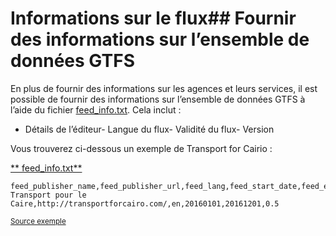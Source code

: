 # Informations sur le flux## Fournir des informations sur l’ensemble de données GTFS 
 
 En plus de fournir des informations sur les agences et leurs services, il est possible de fournir des informations sur l’ensemble de données GTFS à l’aide du fichier [feed_info.txt](../../reference/#feed_infotxt). Cela inclut : 
 
 - Détails de l’éditeur- Langue du flux- Validité du flux- Version 
 
 Vous trouverez ci-dessous un exemple de Transport for Cairio : 
 
 [** feed_info.txt**](../../reference/#feed_infotxt) 
 
 ``` 
 feed_publisher_name,feed_publisher_url,feed_lang,feed_start_date,feed_end_date,feed_version 
 Transport pour le Caire,http://transportforcairo.com/,en,20160101,20161201,0.5 
 ``` 
 
 <sup>[Source exemple](https://github.com/transportforcairo/Metro-GTFS/archive/master.zip#Metro-GTFS-master)</sup>